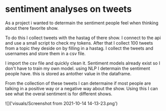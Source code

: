 # sentiment analyses on tweets 

As a project i wanted to determain the sentiment people feel when thinking about there favorite show.

To do this I collect tweets with the hastag of there show. I connect to the api and use a small script to check my tokens. After that I collect  100 tweets from a topic they deside on by filling in a hastag. I collect the tweets and usernames and store them in a csv file.

I import the csv file and quickly clean it. Sentiment models already exist so I don't have to train my own model. using NLP I determain the sentiment people have. this is stored as antother value in the dataframe.

From the collection of these tweets I can determaine if most people are talking in a positive way or a negative way about the show. Using this I can see what the overal sentiment is for different shows.

![]('visuals/Screenshot from 2021-10-14 14-13-23.png')
